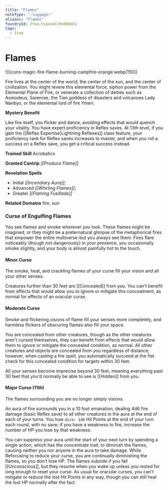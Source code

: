 ```yaml
---
title: "Flames"
noteType: ":luggage:"
aliases: "Flames"
foundryId: Item.VspeobCcRn0DBdXJ
tags:
  - Item
---
```


# Flames
![[icons-magic-fire-flame-burning-campfire-orange.webp|150]]

Fire lives at the center of the world, the center of the sun, and the center of civilization. You might revere this elemental force, siphon power from the Elemental Plane of Fire, or venerate a collection of deities such as Asmodeus, Sarenrae, the Tian goddess of disasters and volcanoes Lady Nanbyo, or the elemental lord of fire Ymeri.

**Mystery Benefit**

Like fire itself, you flicker and dance, avoiding effects that would quench your vitality. You have expert proficiency in Reflex saves. At 13th level, if you gain the [[Reflex Expertise|Lightning Reflexes]] class feature, your proficiency rank for Reflex saves increases to master, and when you roll a success on a Reflex save, you get a critical success instead.

**Trained Skill** Acrobatics

**Granted Cantrip** _[[Produce Flame]]_

**Revelation Spells**

*   Initial _[[Incendiary Aura]]_;
*   Advanced _[[Whirling Flames]]_;
*   Greater _[[Flaming Fusillade]]_

**Related Domains** fire, sun

### Curse of Engulfing Flames

You see flames and smoke wherever you look. These flames might be imagined, or they might be a preternatural glimpse of the metaphorical fires that empower the entire multiverse-but you always see them. Fires flare noticeably (though not dangerously) in your presence, you occasionally smoke slightly, and your body is almost painfully hot to the touch.

#### Minor Curse

The smoke, heat, and crackling flames of your curse fill your vision and all your other senses.

Creatures further than 30 feet are [[Concealed]] from you. You can't benefit from effects that would allow you to ignore or mitigate this concealment, as normal for effects of an oracular curse.

#### Moderate Curse

Smoke and flickering visions of flame fill your senses more completely, and harmless flickers of obscuring flames also fill your space.

You are concealed from other creatures, though as the other creatures aren't cursed themselves, they can benefit from effects that would allow them to ignore or mitigate the concealed condition, as normal. All other creatures and objects are concealed from you regardless of distance; however, when casting a fire spell, you automatically succeed at the flat check for this concealed condition for targets within 30 feet.

All your senses become imprecise beyond 30 feet, meaning everything past 30 feet that you'd normally be able to see is [[Hidden]] from you.

#### Major Curse (11th)

The flames surrounding you are no longer simply visions.

An aura of fire surrounds you in a 10 foot emanation, dealing 4d6 fire damage (basic Reflex save) to all other creatures in the aura at the end of each of your turns. You lose `dice: 1d6` Hit Points at the end of your turn each round, with no save; if you have a weakness to fire, increase the number of HP you lose by that weakness.

You can suppress your aura until the start of your next turn by spending a single action, which has the concentrate trait, to diminish the flames, causing neither you nor anyone in the aura to take damage. While Refocusing to reduce your curse, you are continually diminishing the flames, so you don't lose HP. The flames subside if you fall [[Unconscious]], but they resume when you wake up unless you rested for long enough to reset your curse. As usual for oracular curses, you can't mitigate or reduce the lost Hit Points in any way, though you can still heal the lost HP normally after the fact.
